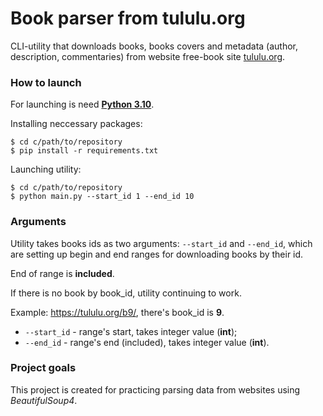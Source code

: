 # Book parser from tululu.org

CLI-utility that downloads books, books covers and metadata (author, description, commentaries) from website free-book
site [tululu.org](https://tululu.org/).


### How to launch

For launching is need [**Python 3.10**](https://www.python.org/downloads/release/python-3109/).

Installing neccessary packages:
```shell
$ cd c/path/to/repository
$ pip install -r requirements.txt
```

Launching utility:
```shell
$ cd c/path/to/repository
$ python main.py --start_id 1 --end_id 10
```

### Arguments

Utility takes books ids as two arguments: `--start_id` and `--end_id`, which are setting up begin and end ranges for
downloading books by their id. 

End of range is **included**. 

If there is no book by book_id, utility continuing to work.

Example: https://tululu.org/b9/, there's book_id is **9**.
- `--start_id` - range's start, takes integer value (**int**);
- `--end_id` - range's end (included), takes integer value (**int**).

### Project goals
This project is created for practicing parsing data from websites using _BeautifulSoup4_.